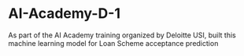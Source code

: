 # AI-Academy-D-1
As part of the AI Academy training organized by Deloitte USI, built this machine learning model for Loan Scheme acceptance prediction 
